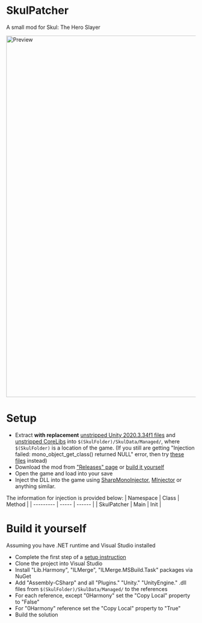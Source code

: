 # SkulPatcher
A small mod for Skul: The Hero Slayer

<img width="960" alt="Preview" src="https://user-images.githubusercontent.com/45824078/218347284-60734aae-5e13-4338-a2f1-aa29aa76e589.png">

# Setup
- Extract **with replacement** [unstripped Unity 2020.3.34f1 files](https://unity.bepinex.dev/libraries/2020.3.34.zip) and [unstripped CoreLibs](https://unity.bepinex.dev/corlibs/2020.3.34.zip) into `$(SkulFolder)/SkulData/Managed/`, where `$(SkulFolder)` is a location of the game. (If you still are getting "Injection failed: mono_object_get_class() returned NULL" error, then try [these files](https://mega.nz/folder/hnICRaYb#hZKCIBME5rKMemDnHmWd4g) instead)
- Download the mod from ["Releases" page](https://github.com/limtis0/SkulPatcher/releases) or [build it yourself](#build-it-yourself)
- Open the game and load into your save
- Inject the DLL into the game using [SharpMonoInjector](https://github.com/warbler/SharpMonoInjector), [MInjector](https://github.com/EquiFox/MInjector) or anything similar.

The information for injection is provided below:
| Namespace | Class | Method |
| --------- | ----- | ------ |
| SkulPatcher | Main | Init |


# Build it yourself
Assuming you have .NET runtime and Visual Studio installed
- Complete the first step of a [setup instruction](#setup)
- Clone the project into Visual Studio
- Install "Lib.Harmony", "ILMerge", "ILMerge.MSBuild.Task" packages via NuGet
- Add "Assembly-CSharp" and all "Plugins." "Unity." "UnityEngine." .dll files from `$(SkulFolder)/SkulData/Managed/` to the references
- For each reference, except "0Harmony" set the "Copy Local" property to "False"
- For "0Harmony" reference set the "Copy Local" property to "True"
- Build the solution

